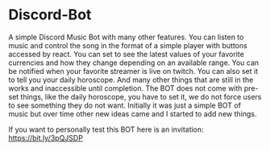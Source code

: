 # Discord-Bot


A simple Discord Music Bot with many other features.
You can listen to music and control the song in the format of a simple player with buttons accessed by react.
You can set to see the latest values of your favorite currencies and how they change depending on an available range.
You can be notified when your favorite streamer is live on twitch.
You can also set it to tell you your daily horoscope.
And many other things that are still in the works and inaccessible until completion.
The BOT does not come with pre-set things, like the daily horoscope, you have to set it, we do not force users to see something they do not want.
Initially it was just a simple BOT of music but over time other new ideas came and I started to add new things.

If you want to personally test this BOT here is an invitation: https://bit.ly/3pQJSDP
